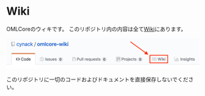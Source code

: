 # Wiki
OMLCoreのウィキです。
このリポジトリ内の内容は全て[Wiki](https://github.com/cynack/omlcore-wiki/wiki)にあります。

[![Screenshot](screenshot.png)](https://github.com/cynack/omlcore-wiki/wiki)

このリポジトリに一切のコードおよびドキュメントを直接保存しないでください。
